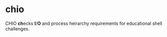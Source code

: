 # chio

CHIO **ch**ecks **I**/**O** and process heirarchy requirements for educational shell challenges.
